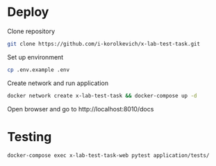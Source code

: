# Deploy
Clone repository
```sh
git clone https://github.com/i-korolkevich/x-lab-test-task.git
```
Set up environment
```sh
cp .env.example .env
```
Create network and run application
```sh
docker network create x-lab-test-task && docker-compose up -d
```
Open browser and go to http://localhost:8010/docs
# Testing
```sh
docker-compose exec x-lab-test-task-web pytest application/tests/
```
